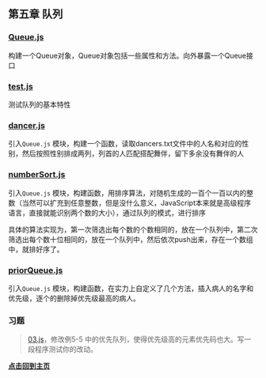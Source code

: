 ## 第五章 队列

### [Queue.js](./Queue.js "点击前往")

构建一个Queue对象，Queue对象包括一些属性和方法。向外暴露一个Queue接口

### [test.js](./test.js "点击前往")

测试队列的基本特性

### [dancer.js](./dancer.js "点击前往")

引入`Queue.js` 模块，构建一个函数，读取dancers.txt文件中的人名和对应的性别，然后按照性别排成两列，列首的人匹配搭配舞伴，留下多余没有舞伴的人

### [numberSort.js](./numberSort.js "点击前往")

引入`Queue.js` 模块，构建函数，用排序算法，对随机生成的一百个一百以内的整数（当然可以扩充到任意整数，但是没什么意义，JavaScript本来就是高级程序语言，直接就能识别两个数的大小），通过队列的模式，进行排序

具体的算法实现为，第一次筛选出每个数的个数相同的，放在一个队列中，第二次筛选出每个数十位相同的，放在一个队列中，然后依次push出来，存在一个数组中，就排好序了。

### [priorQueue.js](./priorQueue.js "点击前往")

引入`Queue.js` 模块，构建函数，在实力上自定义了几个方法，插入病人的名字和优先级，逐个的删除掉优先级最高的病人。

### 习题

>[03.js](./03.js "点击前往")，修改例5-5 中的优先队列，使得优先级高的元素优先码也大。写一段程序测试你的改动。


**[点击回到主页](../../../ "点击前往")**